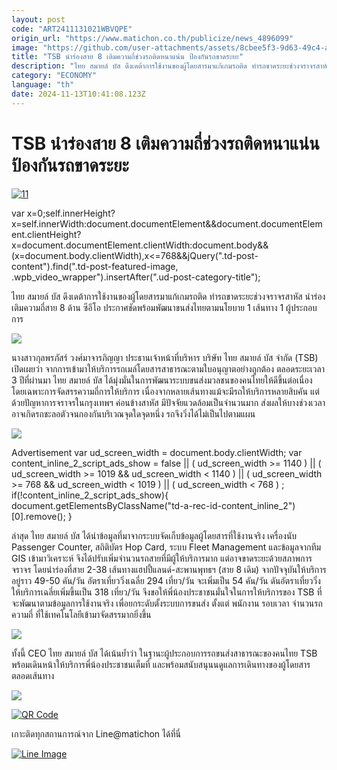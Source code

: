 ```yaml
---
layout: post
code: "ART2411131021WBVQPE"
origin_url: "https://www.matichon.co.th/publicize/news_4896099"
image: "https://github.com/user-attachments/assets/8cbee5f3-9d63-49c4-a3a4-d6b751bc9058"
title: "TSB นำร่องสาย 8 เติมความถี่ช่วงรถติดหนาแน่น ป้องกันรถขาดระยะ"
description: "ไทย สมายล์ บัส ดึงเดต้าการใช้งานของผู้โดยสารมาแก้เกมรถติด ทำรถขาดระยะช่วงจราจรสาหัส นำร่องเติมความถี่สาย 8 ด้าน ซีอีโอ ประกาศชัดพร้อมพัฒนาขนส่งไทยตามนโยบาย 1"
category: "ECONOMY"
language: "th"
date: 2024-11-13T10:41:08.123Z
---
```


# TSB นำร่องสาย 8 เติมความถี่ช่วงรถติดหนาแน่น ป้องกันรถขาดระยะ

[![](https://www.matichon.co.th/wp-content/uploads/2024/11/11-106.jpg "11")](https://www.matichon.co.th/wp-content/uploads/2024/11/11-106.jpg)

var x=0;self.innerHeight?x=self.innerWidth:document.documentElement&&document.documentElement.clientHeight?x=document.documentElement.clientWidth:document.body&&(x=document.body.clientWidth),x<=768&&jQuery(".td-post-content").find(".td-post-featured-image, .wpb\_video\_wrapper").insertAfter(".ud-post-category-title");

ไทย สมายล์ บัส ดึงเดต้าการใช้งานของผู้โดยสารมาแก้เกมรถติด ทำรถขาดระยะช่วงจราจรสาหัส นำร่องเติมความถี่สาย 8 ด้าน ซีอีโอ ประกาศชัดพร้อมพัฒนาขนส่งไทยตามนโยบาย 1 เส้นทาง 1 ผู้ประกอบการ

![](https://www.matichon.co.th/wp-content/uploads/2024/11/22-89.jpg)

นางสาวกุลพรภัสร์ วงศ์มาจารภิญญา ประธานเจ้าหน้าที่บริหาร บริษัท ไทย สมายล์ บัส จำกัด (TSB) เปิดเผยว่า จากการเข้ามาให้บริการรถเมล์โดยสารสาธารณะตามใบอนุญาตอย่างถูกต้อง ตลอดระยะเวลา 3 ปีที่ผ่านมา ไทย สมายล์ บัส ได้มุ่งมั่นในการพัฒนาระบบขนส่งมวลชนของคนไทยให้ดีขึ้นต่อเนื่อง โดยเฉพาะการจัดสรรความถี่การให้บริการ เนื่องจากหลายเส้นทางแม้จะมีรถให้บริการหลายสิบคัน แต่ด้วยปัญหาการจราจรในกรุงเทพฯ ค่อนข้างสาหัส มีปัจจัยแวดล้อมเป็นจำนวนมาก ส่งผลให้บางช่วงเวลาอาจเกิดรถชะลอตัวจนกองกันบริเวณจุดใดจุดหนึ่ง รถจึงวิ่งได้ไม่เป็นไปตามแผน

![](https://www.matichon.co.th/wp-content/uploads/2024/11/33-55.jpg)

Advertisement var ud\_screen\_width = document.body.clientWidth; var content\_inline\_2\_script\_ads\_show = false || ( ud\_screen\_width >= 1140 ) || ( ud\_screen\_width >= 1019 && ud\_screen\_width < 1140 ) || ( ud\_screen\_width >= 768 && ud\_screen\_width < 1019 ) || ( ud\_screen\_width < 768 ) ; if(!content\_inline\_2\_script\_ads\_show){ document.getElementsByClassName("td-a-rec-id-content\_inline\_2")\[0\].remove(); }

ล่าสุด ไทย สมายล์ บัส ได้นำข้อมูลที่มาจากระบบจัดเก็บข้อมูลผู้โดยสารที่ใช้งานจริง เครื่องนับ Passenger Counter, สถิติบัตร Hop Card, ระบบ Fleet Management และข้อมูลจากทีม GIS เข้ามาวิเคราะห์ จึงได้ปรับเพิ่มจำนวนรถสายที่มีผู้ให้บริการมาก แต่อาจขาดระยะด้วยสภาพการจราจร โดยนำร่องที่สาย 2-38 เส้นทางแฮปปี้แลนด์-สะพานพุทธฯ (สาย 8 เดิม) จากปัจจุบันให้บริการอยู่ราว 49-50 คัน/วัน อัตราเที่ยววิ่งเฉลี่ย 294 เที่ยว/วัน จะเพิ่มเป็น 54 คัน/วัน ดันอัตราเที่ยววิ่งให้บริการเฉลี่ยเพิ่มขึ้นเป็น 318 เที่ยว/วัน จึงขอให้พี่น้องประชาชนมั่นใจในการให้บริการของ TSB ที่จะพัฒนาตามข้อมูลการใช้งานจริง เพื่อยกระดับตั้งระบบการขนส่ง ตั้งแต่ พนักงาน รอบเวลา จำนวนรถ ความถี่ ที่ใช้เทคโนโลยีเข้ามาจัดสรรมากยิ่งขึ้น

![](https://www.matichon.co.th/wp-content/uploads/2024/11/44-39.jpg)

ทั้งนี้ CEO ไทย สมายล์ บัส ได้เน้นย้ำว่า ในฐานะผู้ประกอบการรถขนส่งสาธารณะของคนไทย TSB พร้อมเดินหน้าให้บริการพี่น้องประชาชนเต็มที่ และพร้อมสนับสนุนนดูแลการเดินทางของผู้โดยสารตลอดเส้นทาง

![](https://www.matichon.co.th/wp-content/uploads/2024/11/55-46.jpg)

[![QR Code](https://www.matichon.co.th/wp-content/uploads/2023/07/wob1371z.jpg)](https://lin.ee/ht0nDxX)

เกาะติดทุกสถานการณ์จาก Line@matichon ได้ที่นี่

[![Line Image](https://www.matichon.co.th/wp-content/uploads/2023/07/th.png)](https://lin.ee/ht0nDxX)
